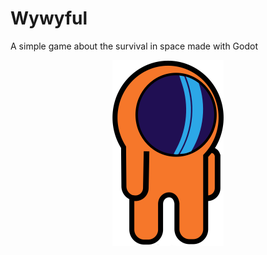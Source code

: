 # Wywyful
A simple game about the survival in space made with Godot

<p align="center">
  <img src="icon.png"> 
</p>

